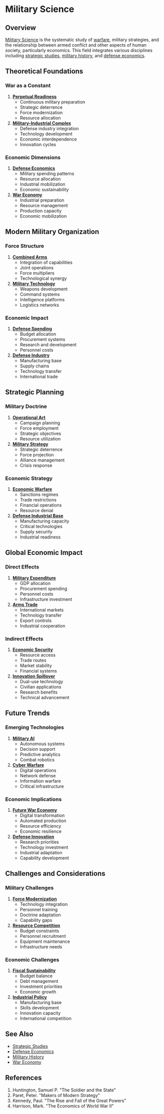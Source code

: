 # Military Science

## Overview

[Military Science](MILITARY_SCIENCE.md) is the systematic study of [warfare](../../../literary_products/joes_notes/WARFARE.md), military strategies, and the relationship between armed conflict and other aspects of human society, particularly economics. This field integrates various disciplines including [strategic studies](../../../literary_products/joes_notes/STRATEGIC_STUDIES.md), [military history](../../../literary_products/joes_notes/MILITARY_HISTORY.md), and [defense economics](../../../literary_products/joes_notes/DEFENSE_ECONOMICS.md).

## Theoretical Foundations

### War as a Constant

1. [**Perpetual Readiness**](../../../literary_products/joes_notes/PERPETUAL_READINESS.md)
   * Continuous military preparation
   * Strategic deterrence
   * Force modernization
   * Resource allocation
2. [**Military-Industrial Complex**](../../../literary_products/joes_notes/MILITARY_INDUSTRIAL_COMPLEX.md)
   * Defense industry integration
   * Technology development
   * Economic interdependence
   * Innovation cycles

### Economic Dimensions

1. [**Defense Economics**](../../../literary_products/joes_notes/DEFENSE_ECONOMICS.md)
   * Military spending patterns
   * Resource allocation
   * Industrial mobilization
   * Economic sustainability
2. [**War Economy**](../../../literary_products/joes_notes/WAR_ECONOMY.md)
   * Industrial preparation
   * Resource management
   * Production capacity
   * Economic mobilization

## Modern Military Organization

### Force Structure

1. [**Combined Arms**](../../../literary_products/joes_notes/COMBINED_ARMS.md)
   * Integration of capabilities
   * Joint operations
   * Force multipliers
   * Technological synergy
2. [**Military Technology**](../../../literary_products/joes_notes/MILITARY_TECHNOLOGY.md)
   * Weapons development
   * Command systems
   * Intelligence platforms
   * Logistics networks

### Economic Impact

1. [**Defense Spending**](../../../literary_products/joes_notes/DEFENSE_SPENDING.md)
   * Budget allocation
   * Procurement systems
   * Research and development
   * Personnel costs
2. [**Defense Industry**](../../../literary_products/joes_notes/DEFENSE_INDUSTRY.md)
   * Manufacturing base
   * Supply chains
   * Technology transfer
   * International trade

## Strategic Planning

### Military Doctrine

1. [**Operational Art**](../../../literary_products/joes_notes/OPERATIONAL_ART.md)
   * Campaign planning
   * Force employment
   * Strategic objectives
   * Resource utilization
2. [**Military Strategy**](../../../literary_products/joes_notes/MILITARY_STRATEGY.md)
   * Strategic deterrence
   * Force projection
   * Alliance management
   * Crisis response

### Economic Strategy

1. [**Economic Warfare**](../../../literary_products/joes_notes/ECONOMIC_WARFARE.md)
   * Sanctions regimes
   * Trade restrictions
   * Financial operations
   * Resource denial
2. [**Defense Industrial Base**](../../../literary_products/joes_notes/DEFENSE_INDUSTRIAL_BASE.md)
   * Manufacturing capacity
   * Critical technologies
   * Supply security
   * Industrial readiness

## Global Economic Impact

### Direct Effects

1. [**Military Expenditure**](../../../literary_products/joes_notes/MILITARY_EXPENDITURE.md)
   * GDP allocation
   * Procurement spending
   * Personnel costs
   * Infrastructure investment
2. [**Arms Trade**](../../../literary_products/joes_notes/ARMS_TRADE.md)
   * International markets
   * Technology transfer
   * Export controls
   * Industrial cooperation

### Indirect Effects

1. [**Economic Security**](../../../literary_products/joes_notes/ECONOMIC_SECURITY.md)
   * Resource access
   * Trade routes
   * Market stability
   * Financial systems
2. [**Innovation Spillover**](../../../literary_products/joes_notes/INNOVATION_SPILLOVER.md)
   * Dual-use technology
   * Civilian applications
   * Research benefits
   * Technical advancement

## Future Trends

### Emerging Technologies

1. [**Military AI**](../../../literary_products/joes_notes/MILITARY_AI.md)
   * Autonomous systems
   * Decision support
   * Predictive analytics
   * Combat robotics
2. [**Cyber Warfare**](CYBER_WARFARE.md)
   * Digital operations
   * Network defense
   * Information warfare
   * Critical infrastructure

### Economic Implications

1. [**Future War Economy**](../../../literary_products/joes_notes/FUTURE_WAR_ECONOMY.md)
   * Digital transformation
   * Automated production
   * Resource efficiency
   * Economic resilience
2. [**Defense Innovation**](../../../literary_products/joes_notes/DEFENSE_INNOVATION.md)
   * Research priorities
   * Technology investment
   * Industrial adaptation
   * Capability development

## Challenges and Considerations

### Military Challenges

1. [**Force Modernization**](../../../literary_products/joes_notes/FORCE_MODERNIZATION.md)
   * Technology integration
   * Personnel training
   * Doctrine adaptation
   * Capability gaps
2. [**Resource Competition**](../../../literary_products/joes_notes/RESOURCE_COMPETITION.md)
   * Budget constraints
   * Personnel recruitment
   * Equipment maintenance
   * Infrastructure needs

### Economic Challenges

1. [**Fiscal Sustainability**](../../../literary_products/joes_notes/FISCAL_SUSTAINABILITY.md)
   * Budget balance
   * Debt management
   * Investment priorities
   * Economic growth
2. [**Industrial Policy**](../../../literary_products/joes_notes/INDUSTRIAL_POLICY.md)
   * Manufacturing base
   * Skills development
   * Innovation capacity
   * International competition

## See Also

* [Strategic Studies](../../../literary_products/joes_notes/STRATEGIC_STUDIES.md)
* [Defense Economics](../../../literary_products/joes_notes/DEFENSE_ECONOMICS.md)
* [Military History](../../../literary_products/joes_notes/MILITARY_HISTORY.md)
* [War Economy](../../../literary_products/joes_notes/WAR_ECONOMY.md)

## References

1. Huntington, Samuel P. "The Soldier and the State"
2. Paret, Peter. "Makers of Modern Strategy"
3. Kennedy, Paul. "The Rise and Fall of the Great Powers"
4. Harrison, Mark. "The Economics of World War II"
